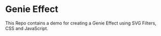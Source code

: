 # Genie Effect

This Repo contains a demo for creating a Genie Effect using SVG Filters, CSS and JavaScript.